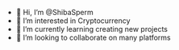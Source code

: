 - 👋 Hi, I’m @ShibaSperm
- 👀 I’m interested in Cryptocurrency
- 🌱 I’m currently learning creating new projects
- 💞️ I’m looking to collaborate on many platforms


<!---
ShibaSperm/ShibaSperm is a ✨ special ✨ repository because its `README.md` (this file) appears on your GitHub profile.
You can click the Preview link to take a look at your changes.
--->
